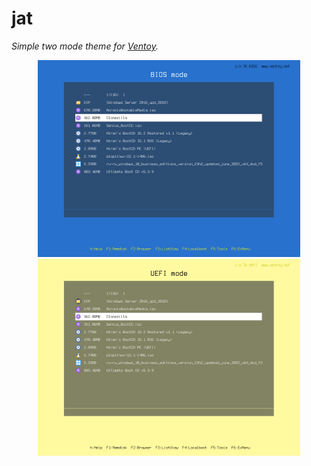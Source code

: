 # jat
*Simple two mode theme for [Ventoy](https://www.ventoy.net/).*

<p align="center">
<img src="img/jat01.png" alt="wg_control" width="420" />
<img src="img/jat02.png" alt="wg_control" width="420" />
</p>
